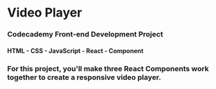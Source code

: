 # Video Player
### Codecademy Front-end Development Project
#### HTML - CSS - JavaScript - React - Component
### For this project, you'll make three React Components work together to create a responsive video player.